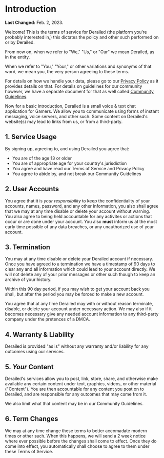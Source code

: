 # Introduction

**Last Changed:** Feb. 2, 2023.

Welcome! This is the terms of service for Derailed (the platform you're probably interested in,)
this dictates the policy and other such performed on or by Derailed.

From now on, when we refer to "We," "Us," or "Our" we mean Derailed, as in the entity.

When we refer to "You," "Your," or other variations and synonyms of that word, we mean you, 
the very person agreeing to these terms.

For details on how we handle your data, please go to our [Privacy Policy](./privacy.md) as 
it provides details on that.
For details on guidelines for our community however, we have a separate document for that
as well called [Community Guidelines](./community-guidelines.md)

Now for a basic introduction, Derailed is a small voice & text chat application for Gamers.
We allow you to communicate using forms of instant messaging, voice servers, and other such.
Some content on Derailed's website(s) may lead to links from us, or from a third-party.

## 1. Service Usage

By signing up, agreeing to, and using Derailed you agree that:

- You are of the age 13 or older
- You are of appropriate age for your country's jurisdiction
- You agree and have read our Terms of Service and Privacy Policy
- You agree to abide by, and not break our Community Guidelines

## 2. User Accounts

You agree that it is *your responsibility* to keep the confidentiality of your accounts, 
names, password, and any other information, you also shall agree that we may at any time disable 
or delete your account without warning.
You also agree to being held accountable for any activites or actions that occur or are 
done under your account.
You also **must** inform us at the most early time possible of any data breaches, 
or any unauthorized use of your account.

## 3. Termination

You may at any time disable or delete your Derailed account if necessary.
Once you have agreed to a termination we have a timestamp of 90 days to clear 
any and all information which could lead to your account directly.
We will not delete any of your prior messages or other such though to keep an archive of your history.

Within this 90 day period, if you may wish to get your account back you shall,
but after the period you may be forced to make a new account.

You agree that at any time Derailed may with or without reason terminate, disable, 
or delete your account under necessary action.
We may also if it becomes necessary give any needed account information to any third-party company under 
the pretences of a DMCA.

## 4. Warranty & Liability

Derailed is provided "as is" without any warranty and/or liability for any outcomes using our services.

## 5. *Your* Content

Derailed's services allow you to post, link, store, share, and otherwise make available any certain content
under text, graphics, videos, or other material ("Content"). You are then accountable for any content you post
on to Derailed, and are responsible for any outcomes that may come from it.

We also limit what that content may be in our Community Guidelines.

## 6. Term Changes

We may at any time change these terms to better accomadate modern times or other such.
When this happens, we will send a 2 week notice where ever possible before the changes shall come to effect.
Once they do come into effect, you automatically shall choose to agree to them under these Terms of Service.
